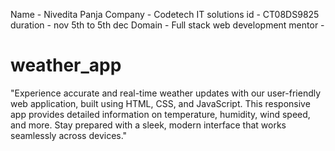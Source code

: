 Name - Nivedita Panja 
Company - Codetech IT solutions
id - CT08DS9825
duration - nov 5th to 5th dec
Domain - Full stack web development
mentor - 
# weather_app
"Experience accurate and real-time weather updates with our user-friendly web application, built using HTML, CSS, and JavaScript. This responsive app provides detailed information on temperature, humidity, wind speed, and more. Stay prepared with a sleek, modern interface that works seamlessly across devices."

